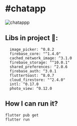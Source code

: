 # #chatapp

![chatappp](https://user-images.githubusercontent.com/51621032/127084342-2dc5aad3-84b6-4265-b1e7-d9061c417d7f.gif)

## Libs in project 🤱:

```
  image_picker: ^0.8.2
  firebase_core: "^1.4.0"
  cached_network_image: ^3.1.0
  firebase_storage: "^10.0.1"
  shared_preferences: ^2.0.6
  firebase_auth: ^3.0.1
  fluttertoast: ^8.0.7
  cloud_firestore: "^2.4.0"
  intl: ^0.17.0
  photo_view: ^0.12.0
```

## How I can run it?

```
flutter pub get
flutter run
```
